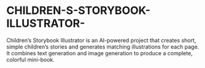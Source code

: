 # CHILDREN-S-STORYBOOK-ILLUSTRATOR-
Children’s Storybook Illustrator is an AI-powered project that creates short, simple children’s stories and generates matching illustrations for each page. It combines text generation and image generation to produce a complete, colorful mini-book.
